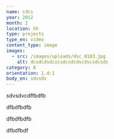 ```yaml
---
name: cdcs
year: 2012
month: 2
location: hh
type: projects
type_en: video
content_type: image
images:
  - src: /images/uploads/dsc_0103.jpg
    alt: dcsdcdsdcscsdcsdcdscdscsdcsdc
category: A
orientation: 1.4:1
body_en: sdvsdv
---
```

sdvsdvcdffbdfb

dfbdfbdfb

dfbdfbdfb

dfbdfbdf
